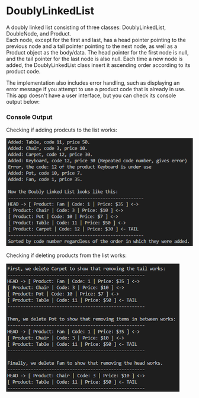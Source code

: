 # DoublyLinkedList
A doubly linked list consisting of three classes: DoublyLinkedList, DoubleNode, and Product.  
Each node, except for the first and last, has a head pointer pointing to the previous node and a tail pointer pointing to the next node, as well as a Product object as the body/data. The head pointer for the first node is null, and the tail pointer for the last node is also null. Each time a new node is added, the DoublyLinkedList class insert it ascending order according to its product code. 

The implementation also includes error handling, such as displaying an error message if you attempt to use a product code that is already in use.
This app doesn't have a user interface, but you can check its console output below:


<h3>Console Output</h3>  

Checking if adding prodcuts to the list works:  
  
<img src="screenshots/linkedlist1.png" alt="Image 2">  
  
Checking if deleting products from the list works:  
  
<img src="screenshots/linkedlist2.png" alt="Image 2">


